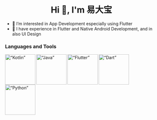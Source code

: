 <h1 align="center"> Hi 👋, I'm 易大宝</h1>

- 👀 I’m interested in App Development especially using Flutter
- 🧠 I have experience in Flutter and Native Android Development, and in also UI Design

### Languages and Tools
<img align="left" alt=“Kotlin” width="100px" src="https://www.vectorlogo.zone/logos/kotlinlang/kotlinlang-ar21.svg" />
<img align="left" alt=“Java” width="100px" src="https://www.vectorlogo.zone/logos/java/java-ar21.svg" />
<img align="left" alt=“Flutter” width="100px" src="https://www.vectorlogo.zone/logos/flutterio/flutterio-ar21.svg" />
<img align="left" alt=“Dart” width="100px" src="https://www.vectorlogo.zone/logos/dartlang/dartlang-ar21.svg" />
<img align="left" alt=“Python” width="100px" src="https://www.vectorlogo.zone/logos/python/python-ar21.svg" />


<br>
</br>
<!---
syafiqadibafham/syafiqadibafham is a ✨ special ✨ repository because its `README.md` (this file) appears on your GitHub profile.
You can click the Preview link to take a look at your changes.
--->
